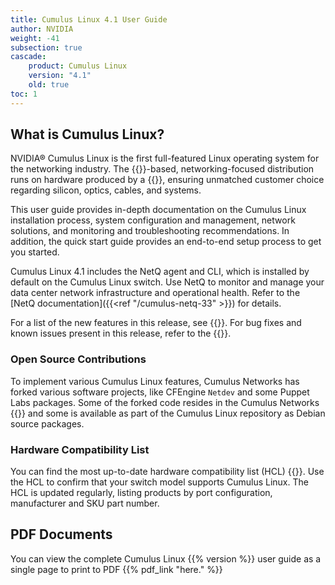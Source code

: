 ```yaml
---
title: Cumulus Linux 4.1 User Guide
author: NVIDIA
weight: -41
subsection: true
cascade:
    product: Cumulus Linux
    version: "4.1"
    old: true
toc: 1
---
```


## What is Cumulus Linux?

NVIDIA® Cumulus Linux is the first full-featured Linux operating system for the networking industry. The {{<exlink url="https://www.debian.org/releases/buster/" text="Debian Buster" >}}-based, networking-focused distribution runs on hardware produced by a {{<exlink url="https://www.nvidia.com/en-us/networking/ethernet-switching/hardware-compatibility-list/" text="broad partner ecosystem" >}}, ensuring unmatched customer choice regarding silicon, optics, cables, and systems.

This user guide provides in-depth documentation on the Cumulus Linux installation process, system configuration and management, network solutions, and monitoring and troubleshooting recommendations. In addition, the quick start guide provides an end-to-end setup process to get you started.

Cumulus Linux 4.1 includes the NetQ agent and CLI, which is installed by default on the Cumulus Linux switch. Use NetQ to monitor and manage your data center network infrastructure and operational health. Refer to the [NetQ documentation]({{<ref "/cumulus-netq-33" >}}) for details.

For a list of the new features in this release, see {{<link url="Whats-New" text="What's New">}}. For bug fixes and known issues present in this release, refer to the {{<link url="Cumulus-Linux-4.1-Release-Notes" text="Cumulus Linux 4.1 Release Notes">}}.

### Open Source Contributions

To implement various Cumulus Linux features, Cumulus Networks has forked various software projects, like CFEngine `Netdev` and some Puppet Labs packages. Some of the forked code resides in the Cumulus Networks {{<exlink url="https://github.com/CumulusNetworks" text="GitHub repository" >}} and some is available as part of the Cumulus Linux repository as Debian source packages.

<!--Cumulus Networks has also developed and released new applications as
open source. The list of open source projects is on the {{/*link title="Cumulus Linux 4.1 Open Source Packages" text="open source software" */}} page.  -->

### Hardware Compatibility List

You can find the most up-to-date hardware compatibility list (HCL) {{<exlink url="https://www.nvidia.com/en-us/networking/ethernet-switching/hardware-compatibility-list/" text="here" >}}. Use the HCL to confirm that your switch model supports Cumulus Linux. The HCL is updated regularly, listing products by port configuration, manufacturer and SKU part number.

## PDF Documents
You can view the complete Cumulus Linux {{% version %}} user guide as a single page to print to PDF {{% pdf_link "here." %}}